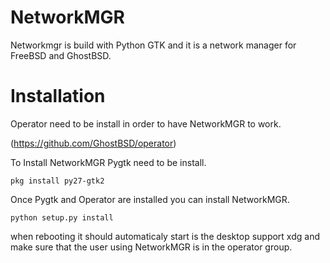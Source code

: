 NetworkMGR
==========

Networkmgr is build with Python GTK and it is a network manager for FreeBSD and GhostBSD.

Installation
============

Operator need to be install in order to have NetworkMGR to work.

(https://github.com/GhostBSD/operator)

To Install NetworkMGR Pygtk need to be install.

`pkg install py27-gtk2`
  
Once Pygtk and Operator are installed you can install NetworkMGR.

`python setup.py install`

when rebooting it should automaticaly start is the desktop support xdg and make sure that the user using NetworkMGR is in the operator group.




